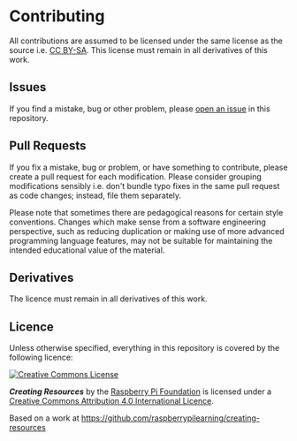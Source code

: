 # Contributing

All contributions are assumed to be licensed under the same license as the source i.e. [CC BY-SA](http://creativecommons.org/licenses/by-sa/4.0/). This license must remain in all derivatives of this work.

## Issues

If you find a mistake, bug or other problem, please [open an issue](https://github.com/raspberrypilearning/creating-resources/issues) in this repository.

## Pull Requests

If you fix a mistake, bug or problem, or have something to contribute, please create a pull request for each modification. Please consider grouping modifications sensibly i.e. don't bundle typo fixes in the same pull request as code changes; instead, file them separately.

Please note that sometimes there are pedagogical reasons for certain style conventions. Changes which make sense from a software engineering perspective, such as reducing duplication or making use of more advanced programming language features, may not be suitable for maintaining the intended educational value of the material.

## Derivatives

The licence must remain in all derivatives of this work.

## Licence

Unless otherwise specified, everything in this repository is covered by the following licence:

[![Creative Commons License](http://i.creativecommons.org/l/by-sa/4.0/88x31.png)](http://creativecommons.org/licenses/by-sa/4.0/)

***Creating Resources*** by the [Raspberry Pi Foundation](http://www.raspberrypi.org) is licensed under a [Creative Commons Attribution 4.0 International Licence](http://creativecommons.org/licenses/by-sa/4.0/).

Based on a work at https://github.com/raspberrypilearning/creating-resources
